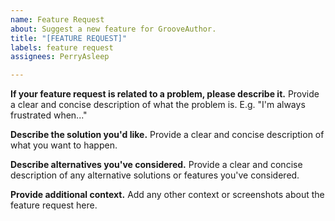 ```yaml
---
name: Feature Request
about: Suggest a new feature for GrooveAuthor.
title: "[FEATURE REQUEST]"
labels: feature request
assignees: PerryAsleep

---
```


**If your feature request is related to a problem, please describe it.**
Provide a clear and concise description of what the problem is. E.g. "I'm always frustrated when..."

**Describe the solution you'd like.**
Provide a clear and concise description of what you want to happen.

**Describe alternatives you've considered.**
Provide a clear and concise description of any alternative solutions or features you've considered.

**Provide additional context.**
Add any other context or screenshots about the feature request here.
